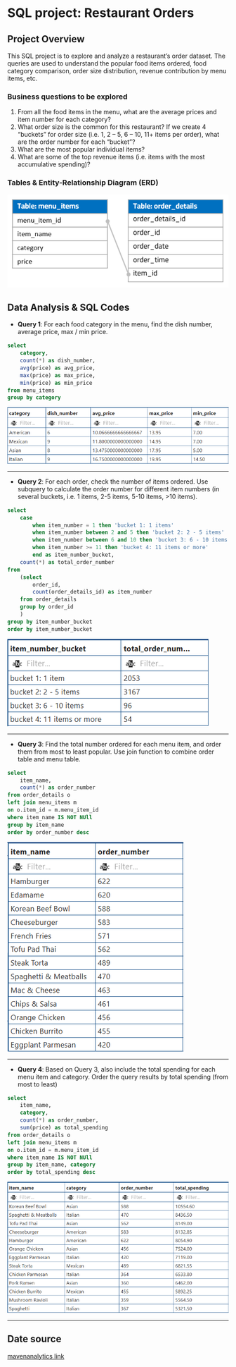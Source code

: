 # SQL project: Restaurant Orders

## Project Overview
This SQL project is to explore and analyze a restaurant’s order dataset. The queries are used to understand the popular food items ordered, food category comparison, order size distribution, revenue contribution by menu items, etc.


### Business questions to be explored
1. From all the food items in the menu, what are the average prices and item number for each category?
2. What order size is the common for this restaurant? If we create 4 “buckets” for order size (i.e. 1, 2 – 5, 6 – 10, 11+ items per order), what are the order number for each “bucket”?
3. What are the most popular individual items?
4. What are some of the top revenue items (i.e. items with the most accumulative spending)?



### Tables & Entity-Relationship Diagram (ERD)
![Tables](images/ERD.png)

## Data Analysis & SQL Codes

* **Query 1**: For each food category in the menu, find the dish number, average price, max / min price.

```SQL
select
    category,
    count(*) as dish_number,
    avg(price) as avg_price,
    max(price) as max_price,
    min(price) as min_price
from menu_items
group by category
```
![Results](images/query%201.png)


---
* **Query 2**: For each order, check the number of items ordered. Use subquery to calculate the order number for different item numbers (in several buckets, i.e. 1 items, 2-5 items, 5-10 items, >10 items).



```SQL
select
    case
        when item_number = 1 then 'bucket 1: 1 items'
        when item_number between 2 and 5 then 'bucket 2: 2 - 5 items'
        when item_number between 6 and 10 then 'bucket 3: 6 - 10 items'
        when item_number >= 11 then 'bucket 4: 11 items or more'
        end as item_number_bucket,
    count(*) as total_order_number
from
    (select
        order_id,
        count(order_details_id) as item_number
    from order_details
    group by order_id
    )
group by item_number_bucket
order by item_number_bucket
```
![Results](images/query%202.png)


---
* **Query 3**: Find the total number ordered for each menu item, and order them from most to least popular. Use join function to combine order table and menu table.


```SQL
select
    item_name,
    count(*) as order_number
from order_details o
left join menu_items m
on o.item_id = m.menu_item_id
where item_name IS NOT NUll
group by item_name
order by order_number desc
```
![Results](images/query%203.png)

---
* **Query 4**: Based on Query 3, also include the total spending for each menu item and category. Order the query results by total spending (from most to least)


```SQL
select
    item_name,
    category,
    count(*) as order_number,
    sum(price) as total_spending
from order_details o
left join menu_items m
on o.item_id = m.menu_item_id
where item_name IS NOT NUll
group by item_name, category
order by total_spending desc
```
![Results](images/query%204.png)



---
## Date source 
[mavenanalytics link](https://mavenanalytics.io/data-playground/restaurant-orders?pageSize=10)